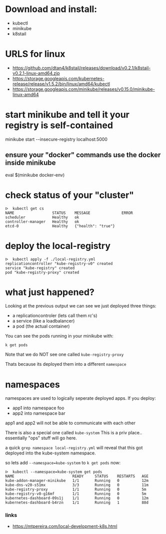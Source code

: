 

# Download and install:
- kubectl
- minikube
- k8stail



# URLS for linux
- https://github.com/dtan4/k8stail/releases/download/v0.2.1/k8stail-v0.2.1-linux-amd64.zip
- https://storage.googleapis.com/kubernetes-release/release/v1.5.2/bin/linux/amd64/kubectl
- https://storage.googleapis.com/minikube/releases/v0.15.0/minikube-linux-amd64


# start minikube and tell it your registry is self-contained
minikube start --insecure-registry localhost:5000

## ensure your "docker" commands use the docker inside minikube

eval $(minikube docker-env)


# check status of your "cluster"

```
ᐅ  kubectl get cs
NAME                 STATUS    MESSAGE              ERROR
scheduler            Healthy   ok
controller-manager   Healthy   ok
etcd-0               Healthy   {"health": "true"}
```

# deploy the local-registry
```
ᐅ  kubectl apply -f ./local-registry.yml
replicationcontroller "kube-registry-v0" created
service "kube-registry" created
pod "kube-registry-proxy" created
```


# what just happened?

Looking at the previous output we can see we just deployed three things:
- a replicationcontroler (lets call them *rc*'s)
- a service (like a loadbalancer)
- a pod (the actual container)


You can see the pods running in your minikube with:

`k get pods`

Note that we do NOT see one called `kube-registry-proxy`

Thats because its deployed them into a different `namespace`

# namespaces

namespaces are used to logically seperate deployed apps.
If you deploy:
 - app1 into namespace foo
 - app2 into namespace bar

app1 and app2 will not be able to communicate with each other

There is also a special one called `kube-system`
This is a priv place.. essentially "ops" stuff will go here.

a quick `grep namespace local-registry.yml` will reveal that this got deployed into the kube-system namespace.


so lets add `--namespace=kube-system` to `k get pods` now:

```
ᐅ  kubectl --namespace=kube-system get pods
NAME                          READY     STATUS    RESTARTS   AGE
kube-addon-manager-minikube   1/1       Running   0          12m
kube-dns-v20-s51mx            3/3       Running   0          11m
kube-registry-proxy           1/1       Running   0          5m
kube-registry-v0-g16mf        1/1       Running   0          5m
kubernetes-dashboard-09s1j    1/1       Running   0          12m
kubernetes-dashboard-b4rzn    1/1       Running   1          88d
```





### links
- https://mtpereira.com/local-development-k8s.html
